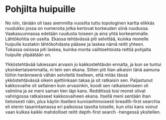 # Pohjilta huipuille

No niin, tänään oli taas aiemmilta vuosilta tuttu topologinen kartta elikkäs ruudukko jossa on numeroita jotka kertovat korkeuden siinä ruudussa. Vaakasuunnassa edetään ruudusta toiseen ja aina yhtä korkeammalle. Lähtökohtia on useita. Ekassa tehtävässä piti selvittää, kuinka monelle huipulle kustakin lähtökohdasta pääsee ja laskea nämä reitit yhteen. Tokassa osiossa piti laskea, kuinka monta vaihtoehtoista reittiä pohjalta huipulle ylipäätään on.

Ykköstehtävää lukiessani arvasin jo kakkostehtävän ennalta, ja kun se tuntui yksinkertaisemmalta, ni tein sen ekana. Sitten piti liian aikaisin tänä aamuna töihin heränneenä vähän selvitellä itselleen, että mitäs tässä ykköstehtävässä oikein ajettiinkaan takaa ja sit ratkaisin sen. Paljastunut kakkosvaihe oli sellainen kuin arvasinkin, koodi sen ratkaisemiseen oli valmiina ja se meni saman tien läpi kans. Redditissä tosi monet olivat vahingossa ratkaisseet kakkosvaiheen ekana. Itsellä meni sentään ihan tietoisesti näin, plus käytin itselleni kunnianhimoisesti breadth-first searchia eli etenin tasarintamassa eri paikoissa tasolta toiselle, kun olisi kans voinut vaan kulkea kaikki mahdolliset reitit depth-first search -hengessä yksitellen.
